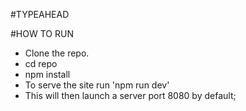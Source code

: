 #TYPEAHEAD

#HOW TO RUN
- Clone the repo.
- cd repo
- npm install
- To serve the site run 'npm run dev'
- This will then launch a server port 8080 by default;
